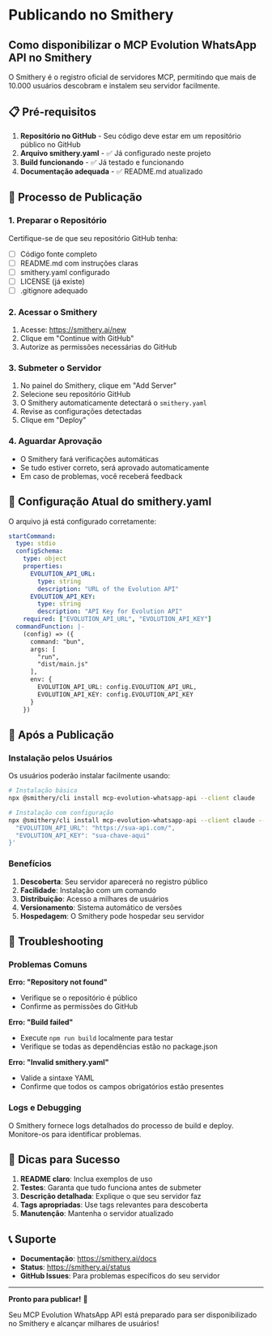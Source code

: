# Publicando no Smithery

## Como disponibilizar o MCP Evolution WhatsApp API no Smithery

O Smithery é o registro oficial de servidores MCP, permitindo que mais de 10.000 usuários descobram e instalem seu servidor facilmente.

## 📋 Pré-requisitos

1. **Repositório no GitHub** - Seu código deve estar em um repositório público no GitHub
2. **Arquivo smithery.yaml** - ✅ Já configurado neste projeto
3. **Build funcionando** - ✅ Já testado e funcionando
4. **Documentação adequada** - ✅ README.md atualizado

## 🚀 Processo de Publicação

### 1. Preparar o Repositório

Certifique-se de que seu repositório GitHub tenha:
- [ ] Código fonte completo
- [ ] README.md com instruções claras
- [ ] smithery.yaml configurado
- [ ] LICENSE (já existe)
- [ ] .gitignore adequado

### 2. Acessar o Smithery

1. Acesse: https://smithery.ai/new
2. Clique em "Continue with GitHub"
3. Autorize as permissões necessárias do GitHub

### 3. Submeter o Servidor

1. No painel do Smithery, clique em "Add Server"
2. Selecione seu repositório GitHub
3. O Smithery automaticamente detectará o `smithery.yaml`
4. Revise as configurações detectadas
5. Clique em "Deploy"

### 4. Aguardar Aprovação

- O Smithery fará verificações automáticas
- Se tudo estiver correto, será aprovado automaticamente
- Em caso de problemas, você receberá feedback

## 📝 Configuração Atual do smithery.yaml

O arquivo já está configurado corretamente:

```yaml
startCommand:
  type: stdio
  configSchema:
    type: object
    properties:
      EVOLUTION_API_URL:
        type: string
        description: "URL of the Evolution API"
      EVOLUTION_API_KEY:
        type: string
        description: "API Key for Evolution API"
    required: ["EVOLUTION_API_URL", "EVOLUTION_API_KEY"]
  commandFunction: |-
    (config) => ({
      command: "bun",
      args: [
        "run",
        "dist/main.js"
      ],
      env: {
        EVOLUTION_API_URL: config.EVOLUTION_API_URL,
        EVOLUTION_API_KEY: config.EVOLUTION_API_KEY
      }
    })
```

## 🎯 Após a Publicação

### Instalação pelos Usuários

Os usuários poderão instalar facilmente usando:

```bash
# Instalação básica
npx @smithery/cli install mcp-evolution-whatsapp-api --client claude

# Instalação com configuração
npx @smithery/cli install mcp-evolution-whatsapp-api --client claude --config '{
  "EVOLUTION_API_URL": "https://sua-api.com/",
  "EVOLUTION_API_KEY": "sua-chave-aqui"
}'
```

### Benefícios

1. **Descoberta**: Seu servidor aparecerá no registro público
2. **Facilidade**: Instalação com um comando
3. **Distribuição**: Acesso a milhares de usuários
4. **Versionamento**: Sistema automático de versões
5. **Hospedagem**: O Smithery pode hospedar seu servidor

## 🔧 Troubleshooting

### Problemas Comuns

**Erro: "Repository not found"**
- Verifique se o repositório é público
- Confirme as permissões do GitHub

**Erro: "Build failed"**
- Execute `npm run build` localmente para testar
- Verifique se todas as dependências estão no package.json

**Erro: "Invalid smithery.yaml"**
- Valide a sintaxe YAML
- Confirme que todos os campos obrigatórios estão presentes

### Logs e Debugging

O Smithery fornece logs detalhados do processo de build e deploy. Monitore-os para identificar problemas.

## 🌟 Dicas para Sucesso

1. **README claro**: Inclua exemplos de uso
2. **Testes**: Garanta que tudo funciona antes de submeter
3. **Descrição detalhada**: Explique o que seu servidor faz
4. **Tags apropriadas**: Use tags relevantes para descoberta
5. **Manutenção**: Mantenha o servidor atualizado

## 📞 Suporte

- **Documentação**: https://smithery.ai/docs
- **Status**: https://smithery.ai/status
- **GitHub Issues**: Para problemas específicos do seu servidor

---

**Pronto para publicar!** 🚀 

Seu MCP Evolution WhatsApp API está preparado para ser disponibilizado no Smithery e alcançar milhares de usuários!